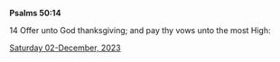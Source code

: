 **Psalms 50:14**

14 Offer unto God thanksgiving; and pay thy vows unto the most High:

[Saturday 02-December, 2023](https://getbible.net/kjv/Psalms/50/14)
